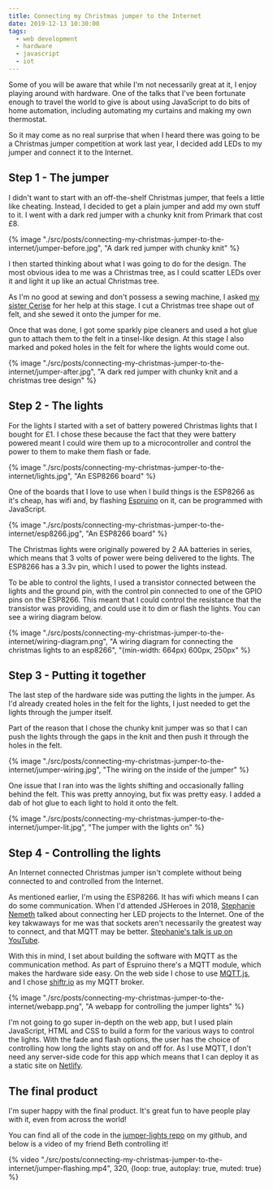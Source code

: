 ```yaml
---
title: Connecting my Christmas jumper to the Internet
date: 2019-12-13 10:30:00
tags:
  - web development
  - hardware
  - javascript
  - iot
---
```


Some of you will be aware that while I'm not necessarily great at it, I enjoy playing around with hardware. One of the talks that I've been fortunate enough to travel the world to give is about using JavaScript to do bits of home automation, including automating my curtains and making my own thermostat.

So it may come as no real surprise that when I heard there was going to be a Christmas jumper competition at work last year, I decided add LEDs to my jumper and connect it to the Internet.

<!-- excerpt -->

## Step 1 - The jumper

I didn't want to start with an off-the-shelf Christmas jumper, that feels a little like cheating. Instead, I decided to get a plain jumper and add my own stuff to it. I went with a dark red jumper with a chunky knit from Primark that cost £8.

{% image "./src/posts/connecting-my-christmas-jumper-to-the-internet/jumper-before.jpg", "A dark red jumper with chunky knit" %}

I then started thinking about what I was going to do for the design. The most obvious idea to me was a Christmas tree, as I could scatter LEDs over it and light it up like an actual Christmas tree.

As I'm no good at sewing and don't possess a sewing machine, I asked [my sister Cerise](https://www.instagram.com/cerisebonaccorsi/) for her help at this stage. I cut a Christmas tree shape out of felt, and she sewed it onto the jumper for me.

Once that was done, I got some sparkly pipe cleaners and used a hot glue gun to attach them to the felt in a tinsel-like design. At this stage I also marked and poked holes in the felt for where the lights would come out.

{% image "./src/posts/connecting-my-christmas-jumper-to-the-internet/jumper-after.jpg", "A dark red jumper with chunky knit and a christmas tree design" %}

## Step 2 - The lights

For the lights I started with a set of battery powered Christmas lights that I bought for £1. I chose these because the fact that they were battery powered meant I could wire them up to a microcontroller and control the power to them to make them flash or fade.

{% image "./src/posts/connecting-my-christmas-jumper-to-the-internet/lights.jpg", "An ESP8266 board" %}

One of the boards that I love to use when I build things is the ESP8266 as it's cheap, has wifi and, by flashing [Espruino](https://www.espruino.com/) on it, can be programmed with JavaScript.

{% image "./src/posts/connecting-my-christmas-jumper-to-the-internet/esp8266.jpg", "An ESP8266 board" %}

The Christmas lights were originally powered by 2 AA batteries in series, which means that 3 volts of power were being delivered to the lights. The ESP8266 has a 3.3v pin, which I used to power the lights instead.

To be able to control the lights, I used a transistor connected between the lights and the ground pin, with the control pin connected to one of the GPIO pins on the ESP8266. This meant that I could control the resistance that the transistor was providing, and could use it to dim or flash the lights. You can see a wiring diagram below.

{% image "./src/posts/connecting-my-christmas-jumper-to-the-internet/wiring-diagram.png", "A wiring diagram for connecting the christmas lights to an esp8266", "(min-width: 664px) 600px, 250px" %}

## Step 3 - Putting it together

The last step of the hardware side was putting the lights in the jumper. As I'd already created holes in the felt for the lights, I just needed to get the lights through the jumper itself.

Part of the reason that I chose the chunky knit jumper was so that I can push the lights through the gaps in the knit and then push it through the holes in the felt.

{% image "./src/posts/connecting-my-christmas-jumper-to-the-internet/jumper-wiring.jpg", "The wiring on the inside of the jumper" %}

One issue that I ran into was the lights shifting and occasionally falling behind the felt. This was pretty annoying, but fix was pretty easy. I added a dab of hot glue to each light to hold it onto the felt.

{% image "./src/posts/connecting-my-christmas-jumper-to-the-internet/jumper-lit.jpg", "The jumper with the lights on" %}

## Step 4 - Controlling the lights

An Internet connected Christmas jumper isn't complete without being connected to and controlled from the Internet.

As mentioned earlier, I'm using the ESP8266. It has wifi which means I can do some communication. When I'd attended JSHeroes in 2018, [Stephanie Nemeth](https://twitter.com/stephaniecodes) talked about connecting her LED projects to the Internet. One of the key takwaways for me was that sockets aren't necessarily the greatest way to connect, and that MQTT may be better. [Stephanie's talk is up on YouTube](https://www.youtube.com/watch?v=VTxsAiznxt4).

With this in mind, I set about building the software with MQTT as the communication method. As part of Espruino there's a MQTT module, which makes the hardware side easy. On the web side I chose to use [MQTT.js](https://github.com/mqttjs/MQTT.js), and I chose [shiftr.io](https://shiftr.io/) as my MQTT broker.

{% image "./src/posts/connecting-my-christmas-jumper-to-the-internet/webapp.png", "A webapp for controlling the jumper lights" %}

I'm not going to go super in-depth on the web app, but I used plain JavaScript, HTML and CSS to build a form for the various ways to control the lights. With the fade and flash options, the user has the choice of controlling how long the lights stay on and off for. As I use MQTT, I don't need any server-side code for this app which means that I can deploy it as a static site on [Netlify](https://www.netlify.com/).

## The final product

I'm super happy with the final product. It's great fun to have people play with it, even from across the world!

You can find all of the code in the [jumper-lights repo](https://github.com/CodeFoodPixels/jumper-lights) on my github, and below is a video of my friend Beth controlling it!

{% video "./src/posts/connecting-my-christmas-jumper-to-the-internet/jumper-flashing.mp4", 320, {loop: true, autoplay: true, muted: true} %}
